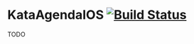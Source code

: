 # KataAgendaIOS [![Build Status](https://travis-ci.org/acostapazo/KataAgendaIOS.svg?branch=master)](https://travis-ci.org/acostapazo/KataAgendaIOS)

TODO
